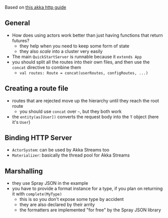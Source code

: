 Based on [this akka http
guide](https://developer.lightbend.com/guides/akka-http-quickstart-scala/index.html)

General
--------------
* How does using actors work better than just having functions that return
futures?
  - they help when you need to keep some form of state
  - they also *scale* into a cluster very easily
* The main `QuickStartServer` is runnable because it `extends App`
* you should split all the routes into their own files, and then use the
  `concat` directive to combine them
  - `val routes: Route = concat(userRoutes, configRoutes, ...)`

Creating a route file
------------------------
* routes that are rejected move up the hierarchy until they reach the root route
  - you should use `concat` over `~`, but they both work
* the `entity(as[User])` converts the request body into the `T` object (here
  it's `User`)

Binding HTTP Server
--------------------
* `ActorSystem`: can be used by Akka Streams too
* `Materializer`: basically the thread pool for Akka Streams

Marshalling
------------------
* they use Spray JSON in the example
* you have to provide a format instance for a type, if you plan on returning it
  with `complete(MyType)`
  - this is so you don't expose some type by accident
  - they are also declared by their arrity
  - the formatters are implemented "for free" by the Spray JSON library

